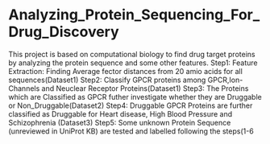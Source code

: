 # Analyzing_Protein_Sequencing_For_Drug_Discovery
This project is based on computational biology to find drug target proteins by analyzing the protein sequence and some other features.
Step1: Feature Extraction: Finding Average fector distances from 20 amio acids for all sequences(Dataset1)
Step2: Classify GPCR proteins among GPCR,Ion-Channels and Neuclear Receptor Proteins(Dataset1)
Step3: The Proteins which are Classified as GPCR futher investigate whether they are Druggable or Non_Druggable(Dataset2)
Step4: Druggable GPCR Proteins are further classified as Druggable for Heart disease, High Blood Pressure and Schizophrenia (Dataset3)
Step5: Some unknown Protein Sequence (unreviewed in UniProt KB) are tested and labelled following the steps(1-6
